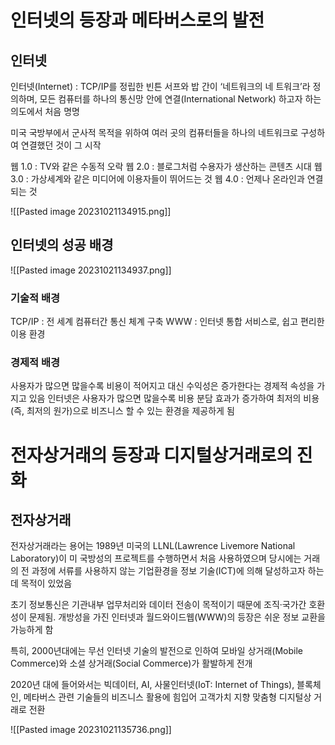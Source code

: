 # 인터넷의 등장과 메타버스로의 발전
## 인터넷

인터넷(Internet) : TCP/IP를 정립한 빈튼 서프와 밥 간이 ‘네트워크의 네 트워크’라 정의하며, 모든 컴퓨터를 하나의 통신망 안에 연결(International Network) 하고자 하는 의도에서 처음 명명

미국 국방부에서 군사적 목적을 위하여 여러 곳의 컴퓨터들을 하나의 네트워크로 구성하여 연결했던 것이 그 시작

웹 1.0 : TV와 같은 수동적 오락
웹 2.0 : 블로그처럼 수용자가 생산하는 콘텐츠 시대
웹 3.0 : 가상세계와 같은 미디어에 이용자들이 뛰어드는 것
웹 4.0 : 언제나 온라인과 연결되는 것

![[Pasted image 20231021134915.png]]


## 인터넷의 성공 배경
![[Pasted image 20231021134937.png]]
### 기술적 배경
TCP/IP : 전 세계 컴퓨터간 통신 체계 구축
WWW : 인터넷 통합 서비스로, 쉽고 편리한 이용 환경
### 경제적 배경
사용자가 많으면 많을수록 비용이 적어지고 대신 수익성은 증가한다는 경제적 속성을 가지고 있음
인터넷은 사용자가 많으면 많을수록 비용 분담 효과가 증가하여 최저의 비용(즉, 최저의 원가)으로 비즈니스 할 수 있는 환경을 제공하게 됨


# 전자상거래의 등장과 디지털상거래로의 진화
## 전자상거래

전자상거래라는 용어는 1989년 미국의 LLNL(Lawrence Livemore National Laboratory)이 미 국방성의 프로젝트를 수행하면서 처음 사용하였으며 당시에는 거래의 전 과정에 서류를 사용하지 않는 기업환경을 정보 기술(ICT)에 의해 달성하고자 하는데 목적이 있었음

초기 정보통신은 기관내부 업무처리와 데이터 전송이 목적이기 때문에 조직·국가간 호환성이 문제됨. 개방성을 가진 인터넷과 월드와이드웹(WWW)의 등장은 쉬운 정보 교환을 가능하게 함

특히, 2000년대에는 무선 인터넷 기술의 발전으로 인하여 모바일 상거래(Mobile Commerce)와 소셜 상거래(Social Commerce)가 활발하게 전개 

2020년 대에 들어와서는 빅데이터, AI, 사물인터넷(IoT: Internet of Things), 블록체인, 메타버스 관련 기술들의 비즈니스 활용에 힘입어 고객가치 지향 맞춤형 디지털상 거래로 전환

![[Pasted image 20231021135736.png]]

